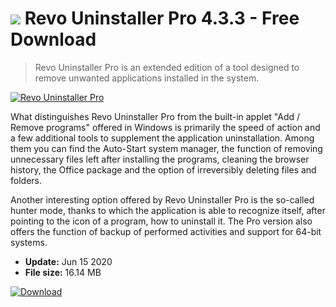 # ![](https://cdn.softexe.net/static/icon/win.gif) Revo Uninstaller Pro 4.3.3 - Free Download

> Revo Uninstaller Pro is an extended edition of a tool designed to remove unwanted applications installed in the system.

[![Revo Uninstaller Pro](https://gallery.dpcdn.pl/imgc/Tools/525/g_-_420x350_1.5_-_x20130218130314_00.png)](https://softexe.net/win/system/uninstallers/revo-uninstaller-pro:hdfp.html)

What distinguishes Revo Uninstaller Pro from the built-in applet "Add / Remove programs" offered in Windows is primarily the speed of action and a few additional tools to supplement the application uninstallation. Among them you can find the Auto-Start system manager, the function of removing unnecessary files left after installing the programs, cleaning the browser history, the Office package and the option of irreversibly deleting files and folders.
 
 Another interesting option offered by Revo Uninstaller Pro is the so-called hunter mode, thanks to which the application is able to recognize itself, after pointing to the icon of a program, how to uninstall it. The Pro version also offers the function of backup of performed activities and support for 64-bit systems.


- **Update:** Jun 15 2020
- **File size:** 16.14 MB

[![Download](https://cdn.softexe.net/static/img/download.png)](https://softexe.net/win/system/uninstallers/revo-uninstaller-pro:hdfp.html)

